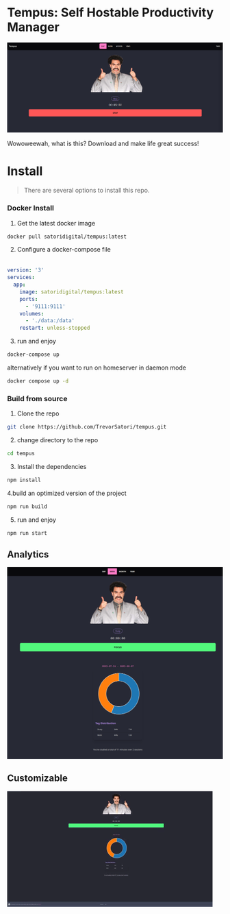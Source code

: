 # Tempus: Self Hostable Productivity Manager

![](readmeAssests/HomeScreen.png)

Wowoweewah, what is this? Download and make life great success!

# Install

> There are several options to install this repo.

### Docker Install


1. Get the latest docker image

```sh
docker pull satoridigital/tempus:latest
```

2. Configure a docker-compose file

```yaml

version: '3'
services:
  app:
    image: satoridigital/tempus:latest
    ports: 
      - '9111:9111'
    volumes:
      - './data:/data'
    restart: unless-stopped
```

3. run and enjoy

```sh
docker-compose up
```

alternatively if you want to run on homeserver in daemon mode

```sh
docker compose up -d
```

### Build from source


1. Clone the repo
```sh
git clone https://github.com/TrevorSatori/tempus.git
```

2. change directory to the repo
```sh
cd tempus
```

3. Install the dependencies
```sh
npm install
```

4.build an optimized version of the project
```sh
npm run build
```

5. run and enjoy 
```sh
npm run start
```


## Analytics

![](readmeAssests/analytics.png)


## Customizable

![](readmeAssests/custom.gif)
